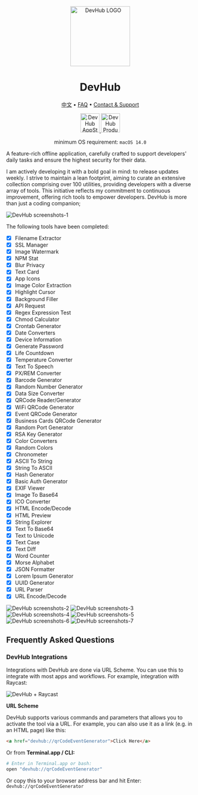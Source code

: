 <div align="center">
	<br />
	<br />
	<img src="./assets/logo.png" alt="DevHub LOGO" width="160" height="160">
	<h1>DevHub</h1>
  <!--rehype:style=border: 0;-->
  <p>
		<a href="./README.zh.md">中文</a> • 
		<a href="#frequently-asked-questions">FAQ</a> • 
		<a target="_blank" href="https://wangchujiang.com/#/contact">Contact & Support</a>
  </p>
  <p>
    <a target="_blank" href="https://apps.apple.com/app/devhub/id6476452351" title="DevHub AppStore"><img alt="DevHub AppStore" src="https://tools.applemediaservices.com/api/badges/download-on-the-mac-app-store/black/en-us?size=250x83&amp;releaseDate=1705968000" height="51">
    </a>
    <a target="_blank" href="https://www.producthunt.com/posts/devhub-6?utm_source=badge-featured&amp;utm_medium=badge&amp;utm_souce=badge-devhub-6"><img alt="DevHub Product Hunt" src="https://api.producthunt.com/widgets/embed-image/v1/featured.svg?post_id=436362&theme=light" height="51">
    </a>
  </p>
</div>

<div align="center">

minimum OS requirement: `macOS 14.0`

</div>

A feature-rich offline application, carefully crafted to support developers' daily tasks and ensure the highest security for their data.

I am actively developing it with a bold goal in mind: to release updates weekly. I strive to maintain a lean footprint, aiming to curate an extensive collection comprising over 100 utilities, providing developers with a diverse array of tools. This initiative reflects my commitment to continuous improvement, offering rich tools to empower developers. DevHub is more than just a coding companion;

![DevHub screenshots-1](./assets/screenshots-1.png)

The following tools have been completed:

- [x] Filename Extractor
- [x] SSL Manager
- [x] Image Watermark
- [x] NPM Stat
- [x] Blur Privacy
- [x] Text Card
- [x] App Icons
- [x] Image Color Extraction
- [x] Highlight Cursor
- [x] Background Filler
- [x] API Request
- [x] Regex Expression Test
- [x] Chmod Calculator
- [x] Crontab Generator
- [x] Date Converters
- [x] Device Information
- [x] Generate Password
- [x] Life Countdown
- [x] Temperature Converter
- [x] Text To Speech
- [x] PX/REM Converter
- [x] Barcode Generator
- [x] Random Number Generator
- [x] Data Size Converter
- [x] QRCode Reader/Generator
- [x] WiFi QRCode Generator
- [x] Event QRCode Generator
- [x] Business Cards QRCode Generator
- [x] Random Port Generator
- [x] RSA Key Generator
- [x] Color Converters
- [x] Random Colors
- [x] Chronometer
- [x] ASCII To String
- [x] String To ASCII
- [x] Hash Generator
- [x] Basic Auth Generator
- [x] EXIF Viewer
- [x] Image To Base64
- [x] ICO Converter
- [x] HTML Encode/Decode
- [x] HTML Preview
- [x] String Explorer
- [x] Text To Base64
- [x] Text to Unicode
- [x] Text Case
- [x] Text Diff
- [x] Word Counter
- [x] Morse Alphabet
- [x] JSON Formatter
- [x] Lorem Ipsum Generator
- [x] UUID Generator
- [x] URL Parser
- [x] URL Encode/Decode

![DevHub screenshots-2](./assets/screenshots-2.png)
![DevHub screenshots-3](./assets/screenshots-3.png)
![DevHub screenshots-4](./assets/screenshots-4.png)
![DevHub screenshots-5](./assets/screenshots-5.png)
![DevHub screenshots-6](./assets/screenshots-6.png)
![DevHub screenshots-7](./assets/screenshots-7.png)

## Frequently Asked Questions

### DevHub Integrations

Integrations with DevHub are done via URL Scheme. You can use this to integrate with most apps and workflows. For example, integration with Raycast:

![DevHub + Raycast](./assets/raycast.png)

**URL Scheme**

DevHub supports various commands and parameters that allows you to activate the tool via a URL. For example, you can also use it as a link (e.g. in an HTML page) like this:

```html
<a href="devhub://qrCodeEventGenerator">Click Here</a>
```

Or from **Terminal.app / CLI:**

```bash
# Enter in Terminal.app or bash:
open "devhub://qrCodeEventGenerator"
```

Or copy this to your browser address bar and hit Enter: `devhub://qrCodeEventGenerator`

<!--idoc:config:
title: Developer Integration Tools - 
-->